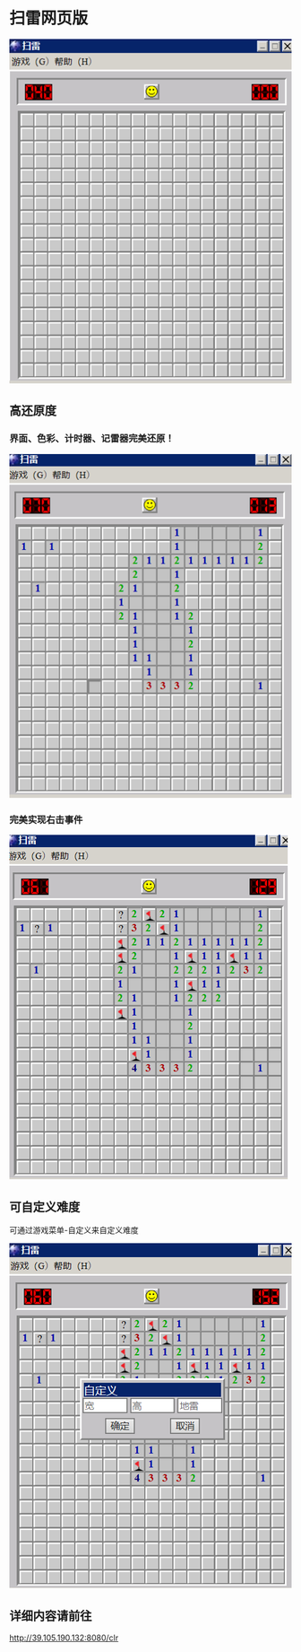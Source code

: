# 扫雷网页版
![屏幕截图(14)](https://github.com/MasterYexl/MCLR/blob/master/display%20(3).png)

## 高还原度

### 界面、色彩、计时器、记雷器完美还原！

![屏幕截图(15)](https://github.com/MasterYexl/MCLR/blob/master/display%20(4).png)

### 完美实现右击事件

![屏幕截图(16)](https://github.com/MasterYexl/MCLR/blob/master/display%20(1).png)

## 可自定义难度

可通过游戏菜单-自定义来自定义难度

![屏幕截图(17)](https://github.com/MasterYexl/MCLR/blob/master/display%20(2).png)

## 详细内容请前往

http://39.105.190.132:8080/clr
